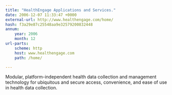 ```yaml
---
title: "HealthEngage Applications and Services."
date: 2006-12-07 11:33:47 +0000
external-url: http://www.healthengage.com/home/
hash: f3a29e87c25548aa9e32579200832448
annum:
    year: 2006
    month: 12
url-parts:
    scheme: http
    host: www.healthengage.com
    path: /home/

---
```


Modular, platform-independent health data collection and management technology for ubiquitous and secure access, convenience, and ease of use in health data collection.
